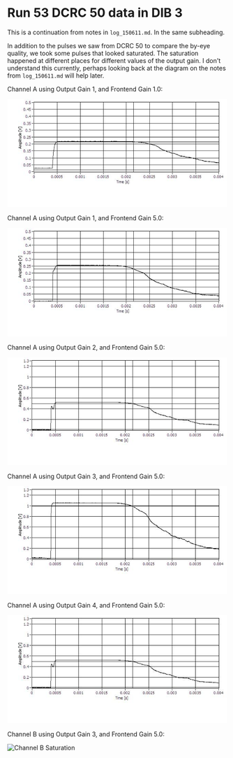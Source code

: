 Run 53 DCRC 50 data in DIB 3
============================

This is a continuation from notes in `log_150611.md`. In the same subheading.

In addition to the pulses we saw from DCRC 50 to compare the by-eye quality, we took some pulses
that looked saturated.  The saturation happened at different places for different values of the
output gain.  I don't understand this currently, perhaps looking back at the diagram on the notes
from `log_150611.md` will help later. 

Channel A using Output Gain 1, and Frontend Gain 1.0:

![Channel A Saturation](figures/DIB3_DCRC_50_PA_FG1_OG1_DOn028_T150_sat.JPG)

Channel A using Output Gain 1, and Frontend Gain 5.0:

![Channel A Saturation](figures/DIB3_DCRC_50_PA_FG5_OG1_DOn028_T250_sat.JPG)

Channel A using Output Gain 2, and Frontend Gain 5.0:

![Channel A Saturation](figures/DIB3_DCRC_50_PA_FG5_OG2_DOn028_T250_sat.JPG)

Channel A using Output Gain 3, and Frontend Gain 5.0:

![Channel A Saturation](figures/DIB3_DCRC_50_PA_FG5_OG3_DOn028_T250_sat.JPG)

Channel A using Output Gain 4, and Frontend Gain 5.0:

![Channel A Saturation](figures/DIB3_DCRC_50_PA_FG5_OG4_DOp028_T250_sat.JPG)

Channel B using Output Gain 3, and Frontend Gain 5.0:

![Channel B Saturation](figures/DIB3_DCRC_50_PB_FG5_OG4_DOp042_T250_sat.JPG)
